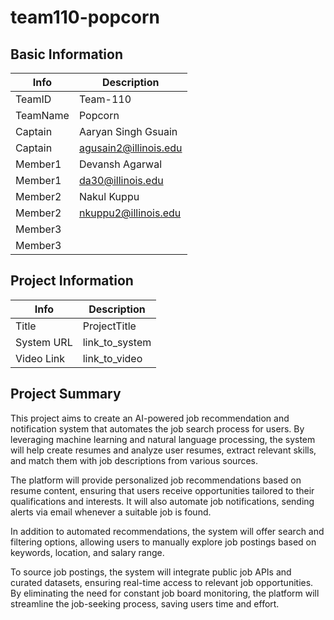 # team110-popcorn

## Basic Information

|   Info      |        Description     |
| ----------- | ---------------------- |
| TeamID      |        Team-110        |
| TeamName    |         Popcorn        |
| Captain     |  Aaryan Singh Gsuain   |
| Captain     | agusain2@illinois.edu  |
| Member1     |    Devansh Agarwal     |
| Member1     |    da30@illinois.edu   |
| Member2     |       Nakul Kuppu      |
| Member2     |  nkuppu2@illinois.edu  |
| Member3     |                        |
| Member3     |                        |

## Project Information

|   Info      |        Description     |
| ----------- | ---------------------- |
|  Title      |       ProjectTitle     |
| System URL  |      link_to_system    |
| Video Link  |      link_to_video     |

## Project Summary

This project aims to create an AI-powered job recommendation and notification system that automates the job search process for users. By leveraging machine learning and natural language processing, the system will help create resumes and analyze user resumes, extract relevant skills, and match them with job descriptions from various sources.  

The platform will provide personalized job recommendations based on resume content, ensuring that users receive opportunities tailored to their qualifications and interests. It will also automate job notifications, sending alerts via email whenever a suitable job is found.  

In addition to automated recommendations, the system will offer search and filtering options, allowing users to manually explore job postings based on keywords, location, and salary range. 

To source job postings, the system will integrate public job APIs and curated datasets, ensuring real-time access to relevant job opportunities. By eliminating the need for constant job board monitoring, the platform will streamline the job-seeking process, saving users time and effort.
